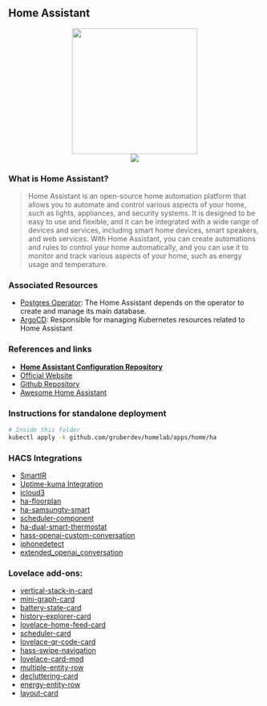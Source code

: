 ## Home Assistant

<p align="center">
  <img width="250" height="250" src="https://upload.wikimedia.org/wikipedia/commons/thumb/6/6e/Home_Assistant_Logo.svg/1200px-Home_Assistant_Logo.svg.png" />
  <br />
  <img src="https://img.shields.io/github/v/release/home-assistant/core?label=Latest%20Version&logo=github&style=for-the-badge" />
</p>

### What is Home Assistant?

> Home Assistant is an open-source home automation platform that allows you to automate and control various aspects of your home, such as lights, appliances, and security systems. It is designed to be easy to use and flexible, and it can be integrated with a wide range of devices and services, including smart home devices, smart speakers, and web services. With Home Assistant, you can create automations and rules to control your home automatically, and you can use it to monitor and track various aspects of your home, such as energy usage and temperature.

### Associated Resources

- [Postgres Operator][operator-uri]:
The Home Assistant depends on the operator to create and manage its main database.
- [ArgoCD][argo-uri]: Responsible for managing Kubernetes resources related to Home Assistant

### References and links

- **[Home Assistant Configuration Repository][own-ha-uri]**
- [Official Website][website-uri]
- [Github Repository][github-uri]
- [Awesome Home Assistant][awesome-uri]

### Instructions for standalone deployment

```bash
# Inside this folder
kubectl apply -k github.com/gruberdev/homelab/apps/home/ha
```

### HACS Integrations

- [SmartIR][smartir-uri]
- [Uptime-kuma Integration][uptime-kuma]
- [icloud3][icloud3-uri]
- [ha-floorplan][ha-floorplan]
- [ha-samsungtv-smart][ha-samsungtv-smart]
- [scheduler-component][scheduler-component]
- [ha-dual-smart-thermostat][ha-dual-smart-thermostat]
- [hass-openai-custom-conversation][hass-openai-custom-conversation]
- [iphonedetect][iphonedetect]
- [extended_openai_conversation][extended-ai]

### Lovelace add-ons:

- [vertical-stack-in-card][vertical-stack-uri]
- [mini-graph-card][mini-graph-uri]
- [battery-state-card][battery-uri]
- [history-explorer-card][history-card]
- [lovelace-home-feed-card][lovelace-home-feed-card]
- [scheduler-card][scheduler-card]
- [lovelace-qr-code-card][lovelace-qr-code-card]
- [hass-swipe-navigation][hass-swipe-navigation]
- [lovelace-card-mod][lovelace-card-mod]
- [multiple-entity-row][multiple-entity-row]
- [decluttering-card][decluttering-card]
- [energy-entity-row][energy-entity-row]
- [layout-card][layout-card]


[own-ha-uri]: https://github.com/gruberdev/homeassistant
[website-uri]: https://www.home-assistant.io/
[github-uri]: https://github.com/home-assistant
[operator-uri]: https://github.com/gruberdev/homelab/tree/main/apps/data/postgres
[argo-uri]: https://github.com/gruberdev/homelab/tree/main/apps/argocd
[awesome-uri]: https://github.com/frenck/awesome-home-assistant

[smartir-uri]: https://github.com/smartHomeHub/SmartIR
[uptime-kuma]: https://github.com/meichthys/uptime_kuma
[icloud3-uri]: https://github.com/gcobb321/icloud3
[ha-floorplan]: https://github.com/ExperienceLovelace/ha-floorplan
[ha-samsungtv-smart]: https://github.com/ollo69/ha-samsungtv-smart
[scheduler-component]: https://github.com/nielsfaber/scheduler-component
[ha-dual-smart-thermostat]: https://github.com/swingerman/ha-dual-smart-thermostat
[hass-openai-custom-conversation]: https://github.com/drndos/hass-openai-custom-conversation
[iphonedetect]: https://github.com/mudape/iphonedetect
[extended-ai]: https://github.com/jekalmin/extended_openai_conversation

[vertical-stack-uri]: https://github.com/ofekashery/vertical-stack-in-card
[mini-graph-uri]: https://github.com/kalkih/mini-graph-card
[battery-uri]: https://github.com/maxwroc/battery-state-card
[history-card]: https://github.com/alexarch21/history-explorer-card
[lovelace-home-feed-card]: https://github.com/gadgetchnnel/lovelace-home-feed-card
[scheduler-card]: https://github.com/nielsfaber/scheduler-card
[lovelace-qr-code-card]: https://github.com/igor-panteleev/lovelace-qr-code-card
[hass-swipe-navigation]: https://github.com/zanna-37/hass-swipe-navigation
[lovelace-card-mod]: https://github.com/thomasloven/lovelace-card-mod
[multiple-entity-row]: https://github.com/benct/lovelace-multiple-entity-row
[decluttering-card]: https://github.com/custom-cards/decluttering-card
[energy-entity-row]: https://github.com/zeronounours/lovelace-energy-entity-row
[layout-card]: https://github.com/thomasloven/lovelace-layout-card
